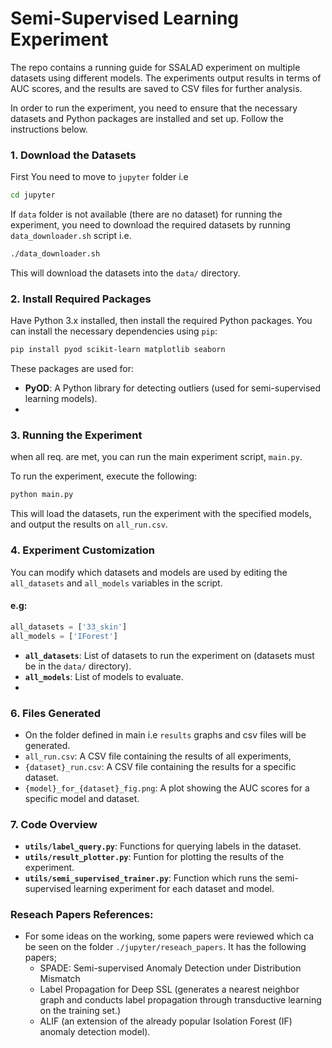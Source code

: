 # Semi-Supervised Learning Experiment

The repo contains a running guide for SSALAD experiment on multiple datasets using different models. The experiments output results in terms of AUC scores, and the results are saved to CSV files for further analysis. 

In order to run the experiment, you need to ensure that the necessary datasets and Python packages are installed and set up. Follow the instructions below. 

### 1. Download the Datasets
First You need to move to `jupyter` folder i.e
```bash
cd jupyter
```


If `data` folder is not available (there are no dataset) for running the experiment, you need to download the required datasets by running  `data_downloader.sh` script i.e.

```bash
./data_downloader.sh
```

This will download the datasets into the `data/` directory.

### 2. Install Required Packages

Have Python 3.x installed, then install the required Python packages. You can install the necessary dependencies using `pip`:

```bash
pip install pyod scikit-learn matplotlib seaborn
```

These packages are used for:
- **PyOD**: A Python library for detecting outliers (used for semi-supervised learning models).
- 

### 3. Running the Experiment

when all req. are met, you can run the main experiment script, `main.py`.

To run the experiment, execute the following:

```bash
python main.py
```

This will load the datasets, run the experiment with the specified models, and output the results on `all_run.csv`.

### 4. Experiment Customization

You can modify which datasets and models are used by editing the `all_datasets` and `all_models` variables in the script.

#### e.g:

```python
all_datasets = ['33_skin']
all_models = ['IForest']
```

- **`all_datasets`**: List of datasets to run the experiment on (datasets must be in the `data/` directory).
- **`all_models`**: List of models to evaluate.
- 


### 6. Files Generated
- On the folder defined in main i.e `results` graphs and csv files will be generated.
- `all_run.csv`: A CSV file containing the results of all experiments,
- `{dataset}_run.csv`: A CSV file containing the results for a specific dataset.
- `{model}_for_{dataset}_fig.png`: A plot showing the AUC scores for a specific model and dataset.

### 7. Code Overview

- **`utils/label_query.py`**:  Functions for querying labels in the dataset.
- **`utils/result_plotter.py`**: Funtion for plotting the results of the experiment.
- **`utils/semi_supervised_trainer.py`**: Function which runs the semi-supervised learning experiment for each dataset and model.


### Reseach Papers References:
- For some ideas on the working, some papers were reviewed which ca be seen on the folder `./jupyter/reseach_papers`. It has the following papers;
    - SPADE: Semi-supervised Anomaly Detection under Distribution Mismatch
    - Label Propagation for Deep SSL (generates a nearest neighbor graph and conducts label propagation through transductive learning on the training set.)
    - ALIF (an extension of the already popular Isolation Forest (IF) anomaly detection model).


